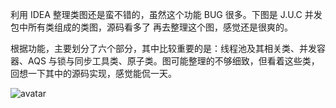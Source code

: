 利用 IDEA 整理类图还是蛮不错的，虽然这个功能 BUG 很多。下图是 J.U.C 并发包中所有类组成的类图，源码看多了 再去整理这个图，感觉还是很爽的。

根据功能，主要划分了六个部分，其中比较重要的是：线程池及其相关类、并发容器、AQS 与锁与同步工具类、原子类。图可能整理的不够细致，但看着这些类，回想一下其中的源码实现，感觉能侃一天。

![avatar](https://fastly.jsdelivr.net/gh/doocs/source-code-hunter@main/images/JDK1.8/JUC全量UML地图.png)
